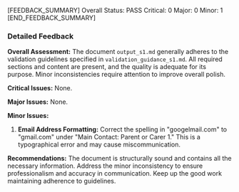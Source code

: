 [FEEDBACK_SUMMARY]
Overall Status: PASS
Critical: 0
Major: 0
Minor: 1
[END_FEEDBACK_SUMMARY]

### Detailed Feedback

**Overall Assessment:**
The document `output_s1.md` generally adheres to the validation guidelines specified in `validation_guidance_s1.md`. All required sections and content are present, and the quality is adequate for its purpose. Minor inconsistencies require attention to improve overall polish.

**Critical Issues:**
None.

**Major Issues:**
None.

**Minor Issues:**
1. **Email Address Formatting:** Correct the spelling in "googelmail.com" to "gmail.com" under "Main Contact: Parent or Carer 1." This is a typographical error and may cause miscommunication.

**Recommendations:**
The document is structurally sound and contains all the necessary information. Address the minor inconsistency to ensure professionalism and accuracy in communication. Keep up the good work maintaining adherence to guidelines.